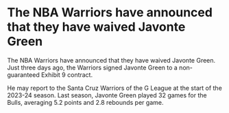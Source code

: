 # The NBA Warriors have announced that they have waived Javonte Green 
 The NBA Warriors have announced that they have waived Javonte Green. Just three days ago, the Warriors signed Javonte Green to a non-guaranteed Exhibit 9 contract.

He may report to the Santa Cruz Warriors of the G League at the start of the 2023-24 season. Last season, Javonte Green played 32 games for the Bulls, averaging 5.2 points and 2.8 rebounds per game.